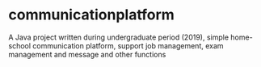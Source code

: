 # communicationplatform
A Java project written during undergraduate period (2019), simple home-school communication platform, support job management, exam management and message and other functions
